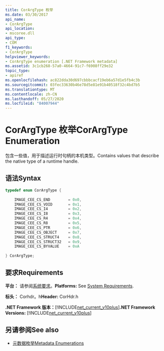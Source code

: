 ```yaml
---
title: CorArgType 枚举
ms.date: 03/30/2017
api_name:
- CorArgType
api_location:
- mscoree.dll
api_type:
- COM
f1_keywords:
- CorArgType
helpviewer_keywords:
- CorArgType enumeration [.NET Framework metadata]
ms.assetid: 3c1cb268-57a0-4664-91c7-f6908ff29e32
topic_type:
- apiref
ms.openlocfilehash: ac822dda30d697cbbbcacf19eb6a57d1e5fb4c3b
ms.sourcegitcommit: 03fec33630b46e78d5e81e91b40518f32c4bd7b5
ms.translationtype: MT
ms.contentlocale: zh-CN
ms.lasthandoff: 05/27/2020
ms.locfileid: "84007944"
---
```

# <a name="corargtype-enumeration"></a><span data-ttu-id="0b4b5-102">CorArgType 枚举</span><span class="sxs-lookup"><span data-stu-id="0b4b5-102">CorArgType Enumeration</span></span>
<span data-ttu-id="0b4b5-103">包含一些值，用于描述运行时句柄的本机类型。</span><span class="sxs-lookup"><span data-stu-id="0b4b5-103">Contains values that describe the native type of a runtime handle.</span></span>  
  
## <a name="syntax"></a><span data-ttu-id="0b4b5-104">语法</span><span class="sxs-lookup"><span data-stu-id="0b4b5-104">Syntax</span></span>  
  
```cpp  
typedef enum CorArgType {  
  
    IMAGE_CEE_CS_END        = 0x0,  
    IMAGE_CEE_CS_VOID       = 0x1,  
    IMAGE_CEE_CS_I4         = 0x2,  
    IMAGE_CEE_CS_I8         = 0x3,  
    IMAGE_CEE_CS_R4         = 0x4,  
    IMAGE_CEE_CS_R8         = 0x5,  
    IMAGE_CEE_CS_PTR        = 0x6,  
    IMAGE_CEE_CS_OBJECT     = 0x7,  
    IMAGE_CEE_CS_STRUCT4    = 0x8,  
    IMAGE_CEE_CS_STRUCT32   = 0x9,  
    IMAGE_CEE_CS_BYVALUE    = 0xA  
  
} CorArgType;  
```  
  
## <a name="requirements"></a><span data-ttu-id="0b4b5-105">要求</span><span class="sxs-lookup"><span data-stu-id="0b4b5-105">Requirements</span></span>  
 <span data-ttu-id="0b4b5-106">**平台：** 请参阅[系统要求](../../get-started/system-requirements.md)。</span><span class="sxs-lookup"><span data-stu-id="0b4b5-106">**Platforms:** See [System Requirements](../../get-started/system-requirements.md).</span></span>  
  
 <span data-ttu-id="0b4b5-107">**标头：** Corhdr。h</span><span class="sxs-lookup"><span data-stu-id="0b4b5-107">**Header:** CorHdr.h</span></span>  
  
 <span data-ttu-id="0b4b5-108">**.NET Framework 版本：**[!INCLUDE[net_current_v10plus](../../../../includes/net-current-v10plus-md.md)]</span><span class="sxs-lookup"><span data-stu-id="0b4b5-108">**.NET Framework Versions:** [!INCLUDE[net_current_v10plus](../../../../includes/net-current-v10plus-md.md)]</span></span>  
  
## <a name="see-also"></a><span data-ttu-id="0b4b5-109">另请参阅</span><span class="sxs-lookup"><span data-stu-id="0b4b5-109">See also</span></span>

- [<span data-ttu-id="0b4b5-110">元数据枚举</span><span class="sxs-lookup"><span data-stu-id="0b4b5-110">Metadata Enumerations</span></span>](metadata-enumerations.md)
